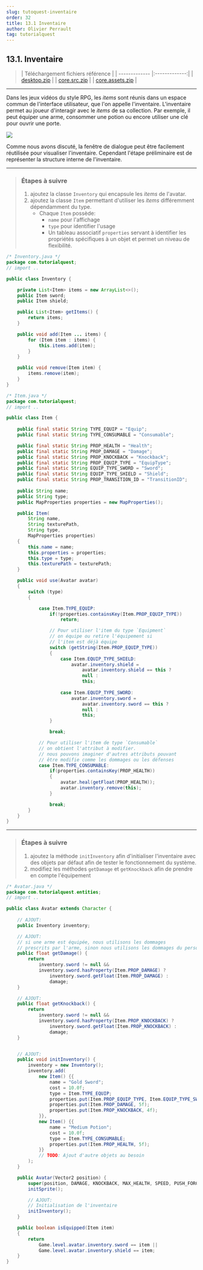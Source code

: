 ```yaml
---
slug: tutoquest-inventaire
order: 32
title: 13.1 Inventaire
author: Olivier Perrault
tag: tutorialquest
---
```


## 13.1. Inventaire
> | Téléchargement fichiers référence |
> | ------------- |:-------------:|
> | <a href="" download>desktop.zip</a> |
> | <a href="" download>core.src.zip</a> |
> | <a href="" download>core.assets.zip</a> |

---

Dans les jeux vidéos du style RPG, les *items* sont réunis dans un espace commun de l'interface utilisateur, que l'on appelle l'inventaire. L'inventaire permet au joueur d'interagir avec le *items* de sa collection. Par exemple, il peut équiper une arme, consommer une potion ou encore utiliser une clé pour ouvrir une porte.

<img class="w-50 center" src="../../assets/tutorialquest/gif/dialog-inventory.gif">

Comme nous avons discuté, la fenêtre de dialogue peut être facilement réutilisée pour visualiser l'inventaire. Cependant l'étape préliminaire est de représenter la structure interne de l'inventaire.

---
> ### Étapes à suivre
> 1. ajoutez la classe `Inventory` qui encapsule les *items* de l'avatar.
> 2. ajoutez la classe `Item` permettant d'utiliser les *items* différemment dépendamment du type.
>     * Chaque `Item` possède:
>         * `name` pour l'affichage
>         * `type` pour identifier l'usage
>         * Un tableau associatif `properties` servant à identifier les propriétés spécifiques à un objet et permet un niveau de flexibilité.

```java
/* Inventory.java */
package com.tutorialquest;
// import ..

public class Inventory {

    private List<Item> items = new ArrayList<>();
    public Item sword;
    public Item shield;

    public List<Item> getItems() {
        return items;
    }

    public void add(Item ... items) {
        for (Item item : items) {
            this.items.add(item);
        }
    }

    public void remove(Item item) {
        items.remove(item);
    }
}
```

```java
/* Item.java */
package com.tutorialquest;
// import ..

public class Item {
    
    public final static String TYPE_EQUIP = "Equip";    
    public final static String TYPE_CONSUMABLE = "Consumable";

    public final static String PROP_HEALTH = "Health";
    public final static String PROP_DAMAGE = "Damage";
    public final static String PROP_KNOCKBACK = "Knockback";    
    public final static String PROP_EQUIP_TYPE = "EquipType";
    public final static String EQUIP_TYPE_SWORD = "Sword";
    public final static String EQUIP_TYPE_SHIELD = "Shield";    
    public final static String PROP_TRANSITION_ID = "TransitionID";
    
    public String name;
    public String type;    
    public MapProperties properties = new MapProperties();

    public Item(
        String name,
        String texturePath,
        String type,        
        MapProperties properties)
    {
        this.name = name;
        this.properties = properties;        
        this.type = type;
        this.texturePath = texturePath;
    }

    public void use(Avatar avatar)
    {
        switch (type)
        {

            case Item.TYPE_EQUIP:
                if(!properties.containsKey(Item.PROP_EQUIP_TYPE))
                    return;

                // Pour utiliser l'item du type `Equipment`
                // on équipe ou retire l'équipement si 
                // l'item est déjà équipe
                switch (getString(Item.PROP_EQUIP_TYPE))
                {
                    case Item.EQUIP_TYPE_SHIELD:
                        avatar.inventory.shield =
                            avatar.inventory.shield == this ?
                            null :
                            this;
            
                    case Item.EQUIP_TYPE_SWORD:
                        avatar.inventory.sword =
                            avatar.inventory.sword == this ?
                            null :
                            this;
                }

                break;

            // Pour utiliser l'item de type `Consumable`
            // on obtient l'attribut à modifier.
            // nous pouvons imaginer d'autres attributs pouvant 
            // être modifie comme les dommages ou les défenses
            case Item.TYPE_CONSUMABLE:
                if(properties.containsKey(PROP_HEALTH))
                {
                    avatar.heal(getFloat(PROP_HEALTH));
                    avatar.inventory.remove(this);
                }

                break;
        }
    }
}
```

---
> ### Étapes à suivre
> 1. ajoutez la méthode `initInventory` afin d'initialiser l'inventaire avec des objets par défaut afin de tester le fonctionnement du système.
> 2. modifiez les méthodes `getDamage` et `getKnockback` afin de prendre en compte l'équipement

```java
/* Avatar.java */
package com.tutorialquest.entities;
// import ..

public class Avatar extends Character {
        
    // AJOUT:
    public Inventory inventory;

    // AJOUT:
    // si une arme est équipée, nous utilisons les dommages 
    // prescrits par l'arme, sinon nous utilisons les dommages du personnage.
    public float getDamage() {
        return
            inventory.sword != null &&
            inventory.sword.hasProperty(Item.PROP_DAMAGE) ?
                inventory.sword.getFloat(Item.PROP_DAMAGE) :
                damage;
    }

    // AJOUT:
    public float getKnockback() {
        return
            inventory.sword != null &&
            inventory.sword.hasProperty(Item.PROP_KNOCKBACK) ?
                inventory.sword.getFloat(Item.PROP_KNOCKBACK) :
                damage;
    }


    // AJOUT:
    public void initInventory() {
        inventory = new Inventory();
        inventory.add(
            new Item() {{
                name = "Gold Sword";
                cost = 10.0f;
                type = Item.TYPE_EQUIP;
                properties.put(Item.PROP_EQUIP_TYPE, Item.EQUIP_TYPE_SWORD);
                properties.put(Item.PROP_DAMAGE, 5f);
                properties.put(Item.PROP_KNOCKBACK, 4f);
            }},
            new Item() {{
                name = "Medium Potion";
                cost = 10.0f;
                type = Item.TYPE_CONSUMABLE;
                properties.put(Item.PROP_HEALTH, 5f);
            }}
            // TODO: Ajout d'autre objets au besoin
        );
    }    

    public Avatar(Vector2 position) {
        super(position, DAMAGE, KNOCKBACK, MAX_HEALTH, SPEED, PUSH_FORCE);
        initSprite();

        // AJOUT:
        // Initialisation de l'inventaire
        initInventory();
    }

    public boolean isEquipped(Item item)
    {
        return
            Game.level.avatar.inventory.sword == item ||
            Game.level.avatar.inventory.shield == item;
    }
}
```